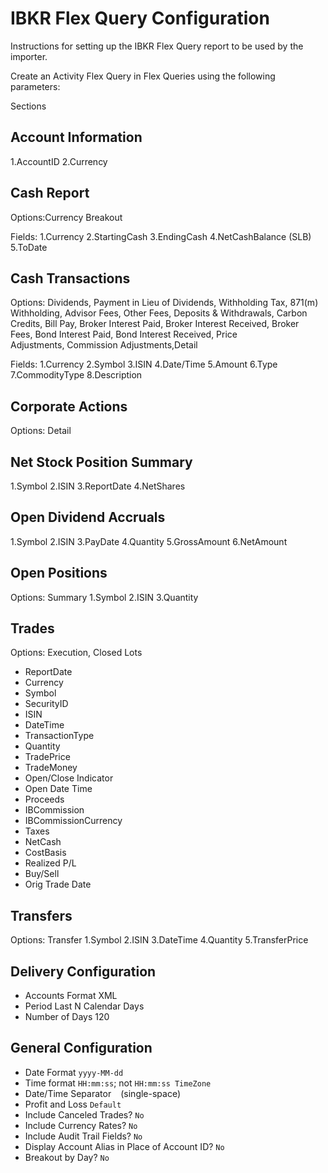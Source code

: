 # IBKR Flex Query Configuration

Instructions for setting up the IBKR Flex Query report to be used by the importer.

Create an Activity Flex Query in Flex Queries using the following parameters:

Sections

## Account Information
1.AccountID
2.Currency

## Cash Report

Options:Currency Breakout

Fields:
1.Currency
2.StartingCash
3.EndingCash
4.NetCashBalance (SLB)
5.ToDate

## Cash Transactions

Options:
Dividends, Payment in Lieu of Dividends, Withholding Tax, 871(m) Withholding, Advisor Fees, Other Fees, Deposits & Withdrawals, Carbon Credits, Bill Pay, Broker Interest Paid, Broker Interest Received, Broker Fees, Bond Interest Paid, Bond Interest Received, Price Adjustments, Commission Adjustments,Detail

Fields:
1.Currency
2.Symbol
3.ISIN
4.Date/Time
5.Amount
6.Type
7.CommodityType
8.Description

## Corporate Actions

Options: Detail

## Net Stock Position Summary
1.Symbol
2.ISIN
3.ReportDate
4.NetShares

## Open Dividend Accruals
1.Symbol
2.ISIN
3.PayDate
4.Quantity
5.GrossAmount
6.NetAmount

## Open Positions
Options: Summary
1.Symbol
2.ISIN
3.Quantity

## Trades
Options: Execution, Closed Lots

- ReportDate
- Currency
- Symbol
- SecurityID
- ISIN
- DateTime
- TransactionType
- Quantity
- TradePrice
- TradeMoney
- Open/Close Indicator
- Open Date Time
- Proceeds
- IBCommission
- IBCommissionCurrency
- Taxes
- NetCash
- CostBasis
- Realized P/L
- Buy/Sell
- Orig Trade Date

## Transfers
Options: Transfer
1.Symbol
2.ISIN
3.DateTime
4.Quantity
5.TransferPrice


## Delivery Configuration
- Accounts Format XML
- Period Last N Calendar Days
- Number of Days 120


## General Configuration
- Date Format `yyyy-MM-dd`
- Time format `HH:mm:ss`; not `HH:mm:ss TimeZone`
- Date/Time Separator ` ` (single-space)
- Profit and Loss `Default`
- Include Canceled Trades? `No`
- Include Currency Rates? `No`
- Include Audit Trail Fields? `No`
- Display Account Alias in Place of Account ID? `No`
- Breakout by Day? `No`
